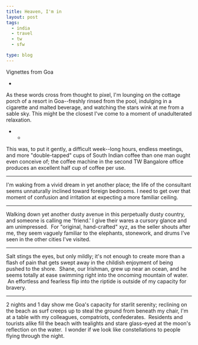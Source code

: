 ```yaml
---
title: Heaven, I'm in
layout: post
tags:
  - india
  - travel
  - tw
  - sfw

type: blog
---
```


Vignettes from Goa

-
As these words cross from thought to pixel, I'm lounging on the cottage porch of a resort in Goa--freshly rinsed from the pool, indulging in a cigarette and malted beverage, and watching the stars wink at me from a sable sky. This might be the closest I've come to a moment of unadulterated relaxation.

- -

This was, to put it gently, a difficult week--long hours, endless meetings, and more "double-tapped" cups of South Indian coffee than one man ought even conceive of; the coffee machine in the second TW Bangalore office produces an excellent half cup of coffee per use.

- - -

I'm waking from a vivid dream in yet another place; the life of the consultant seems unnaturally inclined toward foreign bedrooms. I need to get over that moment of confusion and irritation at expecting a more familiar ceiling.

- - - -

Walking down yet another dusty avenue in this perpetually dusty country, and someone is calling me 'friend.' I give their wares a cursory glance and am unimpressed.  For "original, hand-crafted" xyz, as the seller shouts after me, they seem vaguely familiar to the elephants, stonework, and drums I've seen in the other cities I've visited.

- - - - -

Salt stings the eyes, but only mildly; it's not enough to create more than a flash of pain that gets swept away in the childish enjoyment of being pushed to the shore.  Shane, our Irishman, grew up near an ocean, and he seems totally at ease swimming right into the oncoming mountain of water.  An effortless and fearless flip into the riptide is outside of my capacity for bravery.

- - - - - - 

2 nights and 1 day show me Goa's capacity for starlit serenity; reclining on the beach as surf creeps up to steal the ground from beneath my chair, I'm at a table with my colleagues, compatriots, confederates.  Residents and tourists alike fill the beach with tealights and stare glass-eyed at the moon's reflection on the water.  I wonder if we look like constellations to people flying through the night.
